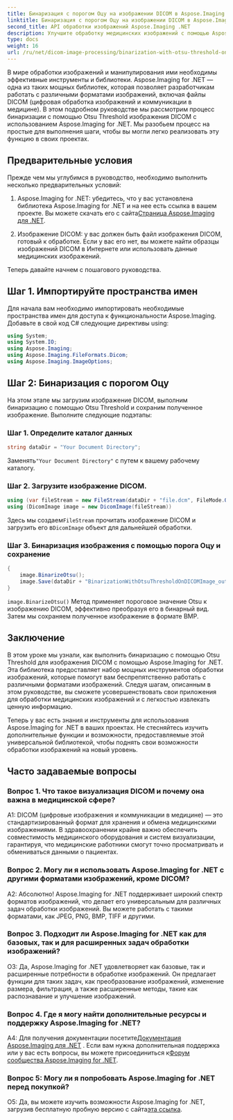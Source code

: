 ```yaml
---
title: Бинаризация с порогом Оцу на изображении DICOM в Aspose.Imaging for .NET
linktitle: Бинаризация с порогом Оцу на изображении DICOM в Aspose.Imaging for .NET
second_title: API обработки изображений Aspose.Imaging .NET
description: Улучшите обработку медицинских изображений с помощью Aspose.Imaging for .NET. Узнайте, как выполнить бинаризацию изображений DICOM с помощью Otsu Thresholding.
type: docs
weight: 16
url: /ru/net/dicom-image-processing/binarization-with-otsu-threshold-on-dicom-image/
---
```

В мире обработки изображений и манипулирования ими необходимы эффективные инструменты и библиотеки. Aspose.Imaging for .NET — одна из таких мощных библиотек, которая позволяет разработчикам работать с различными форматами изображений, включая файлы DICOM (цифровая обработка изображений и коммуникации в медицине). В этом подробном руководстве мы рассмотрим процесс бинаризации с помощью Otsu Threshold изображения DICOM с использованием Aspose.Imaging for .NET. Мы разобьем процесс на простые для выполнения шаги, чтобы вы могли легко реализовать эту функцию в своих проектах.

## Предварительные условия

Прежде чем мы углубимся в руководство, необходимо выполнить несколько предварительных условий:

1.  Aspose.Imaging for .NET: убедитесь, что у вас установлена библиотека Aspose.Imaging for .NET и на нее есть ссылка в вашем проекте. Вы можете скачать его с сайта[Страница Aspose.Imaging для .NET](https://releases.aspose.com/imaging/net/).

2. Изображение DICOM: у вас должен быть файл изображения DICOM, готовый к обработке. Если у вас его нет, вы можете найти образцы изображений DICOM в Интернете или использовать данные медицинских изображений.

Теперь давайте начнем с пошагового руководства.

## Шаг 1. Импортируйте пространства имен

Для начала вам необходимо импортировать необходимые пространства имен для доступа к функциональности Aspose.Imaging. Добавьте в свой код C# следующие директивы using:

```csharp
using System;
using System.IO;
using Aspose.Imaging;
using Aspose.Imaging.FileFormats.Dicom;
using Aspose.Imaging.ImageOptions;
```

## Шаг 2: Бинаризация с порогом Оцу

На этом этапе мы загрузим изображение DICOM, выполним бинаризацию с помощью Otsu Threshold и сохраним полученное изображение. Выполните следующие подэтапы:

### Шаг 1. Определите каталог данных

```csharp
string dataDir = "Your Document Directory";
```

 Заменять`"Your Document Directory"` с путем к вашему рабочему каталогу.

### Шаг 2. Загрузите изображение DICOM.

```csharp
using (var fileStream = new FileStream(dataDir + "file.dcm", FileMode.Open, FileAccess.Read))
using (DicomImage image = new DicomImage(fileStream))
```

 Здесь мы создаем`FileStream` прочитать изображение DICOM и загрузить его в`DicomImage` объект для дальнейшей обработки.

### Шаг 3. Бинаризация изображения с помощью порога Оцу и сохранение

```csharp
{
    image.BinarizeOtsu();
    image.Save(dataDir + "BinarizationWithOtsuThresholdOnDICOMImage_out.bmp", new BmpOptions());
}
```

`image.BinarizeOtsu()` Метод применяет пороговое значение Otsu к изображению DICOM, эффективно преобразуя его в бинарный вид. Затем мы сохраняем полученное изображение в формате BMP.

## Заключение

В этом уроке мы узнали, как выполнить бинаризацию с помощью Otsu Threshold для изображения DICOM с помощью Aspose.Imaging for .NET. Эта библиотека предоставляет набор мощных инструментов обработки изображений, которые помогут вам беспрепятственно работать с различными форматами изображений. Следуя шагам, описанным в этом руководстве, вы сможете усовершенствовать свои приложения для обработки медицинских изображений и с легкостью извлекать ценную информацию.

Теперь у вас есть знания и инструменты для использования Aspose.Imaging for .NET в ваших проектах. Не стесняйтесь изучить дополнительные функции и возможности, предоставляемые этой универсальной библиотекой, чтобы поднять свои возможности обработки изображений на новый уровень.

## Часто задаваемые вопросы

### Вопрос 1. Что такое визуализация DICOM и почему она важна в медицинской сфере?

A1: DICOM (цифровые изображения и коммуникации в медицине) — это стандартизированный формат для хранения и обмена медицинскими изображениями. В здравоохранении крайне важно обеспечить совместимость медицинского оборудования и систем визуализации, гарантируя, что медицинские работники смогут точно просматривать и обмениваться данными о пациентах.

### Вопрос 2. Могу ли я использовать Aspose.Imaging for .NET с другими форматами изображений, кроме DICOM?

А2: Абсолютно! Aspose.Imaging for .NET поддерживает широкий спектр форматов изображений, что делает его универсальным для различных задач обработки изображений. Вы можете работать с такими форматами, как JPEG, PNG, BMP, TIFF и другими.

### Вопрос 3. Подходит ли Aspose.Imaging for .NET как для базовых, так и для расширенных задач обработки изображений?

О3: Да, Aspose.Imaging for .NET удовлетворяет как базовые, так и расширенные потребности в обработке изображений. Он предлагает функции для таких задач, как преобразование изображений, изменение размера, фильтрация, а также расширенные методы, такие как распознавание и улучшение изображений.

### Вопрос 4. Где я могу найти дополнительные ресурсы и поддержку Aspose.Imaging for .NET?

A4: Для получения документации посетите[Документация Aspose.Imaging для .NET](https://reference.aspose.com/imaging/net/) . Если вам нужна дополнительная поддержка или у вас есть вопросы, вы можете присоединиться к[Форум сообщества Aspose.Imaging for .NET](https://forum.aspose.com/).

### Вопрос 5: Могу ли я попробовать Aspose.Imaging for .NET перед покупкой?

 О5: Да, вы можете изучить возможности Aspose.Imaging for .NET, загрузив бесплатную пробную версию с сайта[эта ссылка](https://releases.aspose.com/).